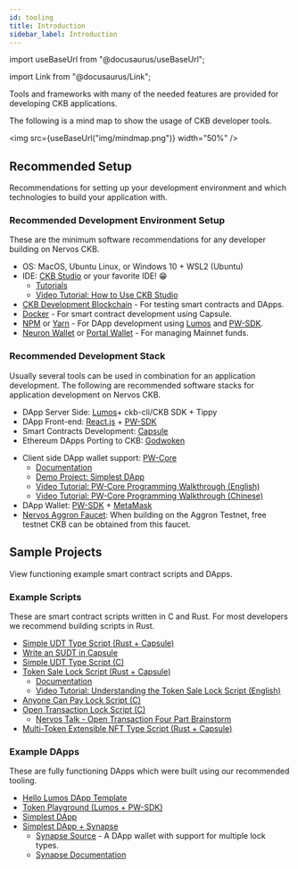 ```yaml
---
id: tooling
title: Introduction
sidebar_label: Introduction
---
```

import useBaseUrl from "@docusaurus/useBaseUrl";

import Link from "@docusaurus/Link";

Tools and frameworks with many of the needed features are provided for developing CKB applications. 

The following is a mind map to show the usage of CKB developer tools.

<img src={useBaseUrl("img/mindmap.png")} width="50%" />

## Recommended Setup

Recommendations for setting up your development environment and which technologies to build your application with.

### Recommended Development Environment Setup

These are the minimum software recommendations for any developer building on Nervos CKB.

* OS: MacOS, Ubuntu Linux, or Windows 10 + WSL2 (Ubuntu)
* IDE: [CKB Studio](https://www.obsidians.io/) or your favorite IDE! 😁
  * [Tutorials](https://medium.com/nervos-ckb-israel/collection-of-ckb-studio-tutorials-9ffd573894)
  * [Video Tutorial: How to Use CKB Studio](https://www.youtube.com/watch?v=lOxXrVIfT2Y)
* [CKB Development Blockchain](https://docs.nervos.org/docs/basics/guides/devchain) - For testing smart contracts and DApps.
* [Docker](https://docs.docker.com/get-docker/) - For smart contract development using Capsule.
* [NPM](https://www.npmjs.com/get-npm) or [Yarn](https://classic.yarnpkg.com/en/docs/install/) - For DApp development using [Lumos](https://github.com/nervosnetwork/lumos) and [PW-SDK](https://github.com/lay2dev/pw-core).
* [Neuron Wallet](https://github.com/nervosnetwork/neuron/releases) or [Portal Wallet](https://ckb.pw/) - For managing Mainnet funds.

### Recommended Development Stack

Usually several tools can be used in combination for an application development. The following are recommended software stacks for application development on Nervos CKB.

- DApp Server Side: [Lumos](https://github.com/nervosnetwork/lumos)+ ckb-cli/CKB SDK + Tippy
- DApp Front-end: [React.js](https://reactjs.org/) + [PW-SDK](https://github.com/lay2dev/pw-core)
- Smart Contracts Development: [Capsule](https://github.com/nervosnetwork/capsule)
- Ethereum DApps Porting to CKB: [Godwoken](https://github.com/nervosnetwork/godwoken)

* Client side DApp wallet support: [PW-Core](https://github.com/lay2dev/pw-core)
  * [Documentation](https://docs.lay2.dev/)
  * [Demo Project: Simplest DApp](https://github.com/lay2dev/simplestdapp)
  * [Video Tutorial: PW-Core Programming Walkthrough (English)](https://www.youtube.com/watch?v=E2AYuRaeP9Q)
  * [Video Tutorial: PW-Core Programming Walkthrough (Chinese)](https://www.youtube.com/watch?v=NmMRM4PoE08)
* DApp Wallet: [PW-SDK](https://github.com/lay2dev/pw-core) + [MetaMask](https://metamask.io/)
* [Nervos Aggron Faucet](https://faucet.nervos.org/): When building on the Aggron Testnet, free testnet CKB can be obtained from this faucet.

## Sample Projects

View functioning example smart contract scripts and DApps.

### Example Scripts

These are smart contract scripts written in C and Rust. For most developers we recommend building scripts in Rust.

* [Simple UDT Type Script (Rust + Capsule)](https://github.com/jjyr/my-sudt)
* [Write an SUDT in Capsule](https://docs.nervos.org/docs/develop/tools/capsule/sudtbycapsule)
* [Simple UDT Type Script (C)](https://github.com/nervosnetwork/ckb-miscellaneous-scripts/blob/master/c/simple_udt.c)
* [Token Sale Lock Script (Rust + Capsule)](https://github.com/jordanmack/token-sale)
  * [Documentation](https://github.com/jordanmack/token-sale/blob/master/README.md)
  * [Video Tutorial: Understanding the Token Sale Lock Script (English)](https://youtu.be/ysUbx4FAKlE)
* [Anyone Can Pay Lock Script (C)](https://github.com/nervosnetwork/ckb-anyone-can-pay/blob/master/c/anyone_can_pay.c)
* [Open Transaction Lock Script (C)](https://github.com/nervosnetwork/ckb-miscellaneous-scripts/blob/master/c/open_transaction.c)
  * [Nervos Talk - Open Transaction Four Part Brainstorm](https://talk.nervos.org/t/open-tx-protocol-brainstorm-1-otx-in-general/4010)
* [Multi-Token Extensible NFT Type Script (Rust + Capsule)](https://github.com/jordanmack/nervos-ckb-nft)

### Example DApps

These are fully functioning DApps which were built using our recommended tooling.

* [Hello Lumos DApp Template](https://github.com/tspoff/hello-lumos)
* [Token Playground (Lumos + PW-SDK)](https://github.com/tspoff/token-playground)
* [Simplest DApp](https://github.com/lay2dev/simplestdapp)
* [Simplest DApp + Synapse](https://github.com/rebase-network/simplestdapp)
  * [Synapse Source](https://github.com/rebase-network/synapse-extension) - A DApp wallet with support for multiple lock types.
  * [Synapse Documentation](https://github.com/rebase-network/synapse-extension/tree/master/docs)
